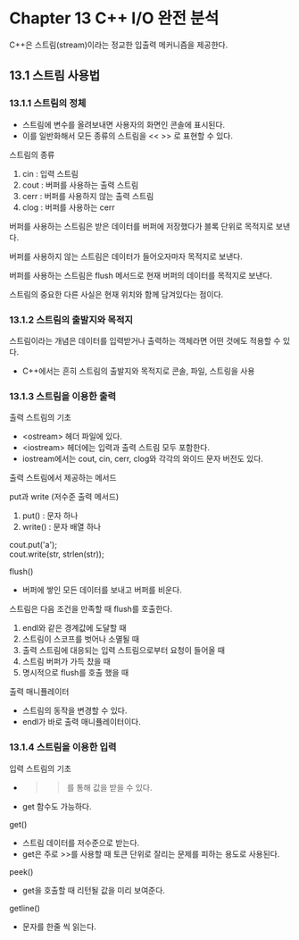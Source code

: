 # Chapter 13 C++ I/O 완전 분석
C++은 스트림(stream)이라는 정교한 입출력 메커니즘을 제공한다.

## 13.1 스트림 사용법
### 13.1.1 스트림의 정체
* 스트림에 변수를 올려보내면 사용자의 화면인 콘솔에 표시된다.
* 이를 일반화해서 모든 종류의 스트림을 << >> 로 표현할 수 있다.

스트림의 종류
1. cin : 입력 스트림
2. cout : 버퍼를 사용하는 출력 스트림
3. cerr : 버퍼를 사용하지 않는 출력 스트림
4. clog : 버퍼를 사용하는 cerr

버퍼를 사용하는 스트림은 받은 데이터를 버퍼에 저장했다가 블록 단위로 목적지로 보낸다.

버퍼를 사용하지 않는 스트림은 데이터가 들어오자마자 목적지로 보낸다.

버퍼를 사용하는 스트림은 flush 메서드로 현재 버퍼의 데이터를 목적지로 보낸다.

스트림의 중요한 다른 사실은 현재 위치와 함께 담겨있다는 점이다.


### 13.1.2 스트림의 출발지와 목적지
스트림이라는 개념은 데이터를 입력받거나 출력하는 객체라면 어떤 것에도 적용할 수 있다.
* C++에서는 흔히 스트림의 출발지와 목적지로 콘솔, 파일, 스트링을 사용

### 13.1.3 스트림을 이용한 출력
출력 스트림의 기초
* \<ostream> 헤더 파일에 있다.
* \<iostream> 헤더에는 입력과 출력 스트림 모두 포함한다.
* iostream에서는 cout, cin, cerr, clog와 각각의 와이드 문자 버전도 있다.


출력 스트림에서 제공하는 메서드

put과 write (저수준 출력 메서드)
1. put() : 문자 하나
2. write() : 문자 배열 하나

cout.put('a');\
cout.write(str, strlen(str));


flush()
* 버퍼에 쌓인 모든 데이터를 보내고 버퍼를 비운다.

스트림은 다음 조건을 만족할 때 flush를 호출한다.
1. endl와 같은 경계값에 도달할 때
2. 스트림이 스코프를 벗어나 소멸될 때
3. 출력 스트림에 대응되는 입력 스트림으로부터 요청이 들어올 때
4. 스트림 버퍼가 가득 찼을 때
5. 명시적으로 flush를 호출 했을 때

출력 매니퓰레이터
* 스트림의 동작을 변경할 수 있다.
* endl가 바로 출력 매니퓰레이터이다.


### 13.1.4 스트림을 이용한 입력
입력 스트림의 기초
* >> 를 통해 값을 받을 수 있다.
* get 함수도 가능하다.

get()
* 스트림 데이터를 저수준으로 받는다.
* get은 주로 >>를 사용할 때 토큰 단위로 잘리는 문제를 피하는 용도로 사용된다.

peek()
* get을 호출할 때 리턴될 값을 미리 보여준다.

getline()
* 문자를 한줄 씩 읽는다.
